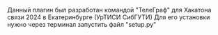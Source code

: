 Данный плагин был разработан командой "ТелеГраф" для Хакатона связи 2024 в Екатеринбурге (УрТИСИ СибГУТИ)
Для его установки нужно через терминал запустить файл "setup.py"
